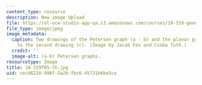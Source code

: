 ```yaml
---
content_type: resource
description: New image Upload
file: https://ol-ocw-studio-app-qa.s3.amazonaws.com/courses/18-319-geometric-combinatorics-fall-2005/cecd6220998f5a2bfbc645731b6be3ca_18-319f05-th.jpg
file_type: image/jpeg
image_metadata:
  caption: Two drawings of the Petersen graph (a - b) and the planar graph corresponding
    to the second drawing (c). (Image by Jacob Fox and Csaba Toth.)
  credit: ''
  image-alt: (a-b) Petersen graphs.
resourcetype: Image
title: 18-319f05-th.jpg
uid: cecd6220-998f-5a2b-fbc6-45731b6be3ca
---
```

